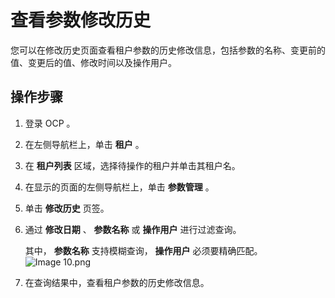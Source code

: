 查看参数修改历史
=============================

您可以在修改历史页面查看租户参数的历史修改信息，包括参数的名称、变更前的值、变更后的值、修改时间以及操作用户。

操作步骤
-------------------------

1. 登录 OCP 。



2. 在左侧导航栏上，单击 **租户** 。



3. 在 **租户列表** 区域，选择待操作的租户并单击其租户名。



4. 在显示的页面的左侧导航栏上，单击 **参数管理** 。



5. 单击 **修改历史** 页签。



6. 通过 **修改日期** 、 **参数名称** 或 **操作用户** 进行过滤查询。

   其中， **参数名称** 支持模糊查询， **操作用户** 必须要精确匹配。
   ![Image 10.png](https://help-static-aliyun-doc.aliyuncs.com/assets/img/zh-CN/7148190061/p168412.png "Image 10.png")



7. 在查询结果中，查看租户参数的历史修改信息。
